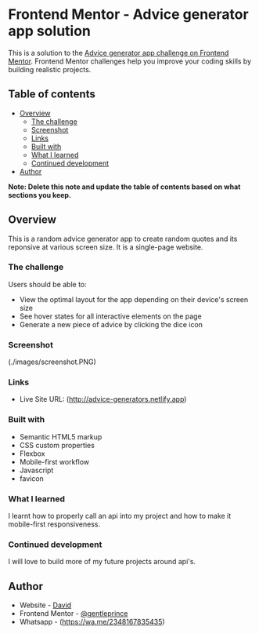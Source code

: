 # Frontend Mentor - Advice generator app solution

This is a solution to the [Advice generator app challenge on Frontend Mentor](https://www.frontendmentor.io/challenges/advice-generator-app-QdUG-13db). Frontend Mentor challenges help you improve your coding skills by building realistic projects.

## Table of contents

- [Overview](#overview)
  - [The challenge](#the-challenge)
  - [Screenshot](#screenshot)
  - [Links](#links)
  - [Built with](#built-with)
  - [What I learned](#what-i-learned)
  - [Continued development](#continued-development)
- [Author](#author)

**Note: Delete this note and update the table of contents based on what sections you keep.**

## Overview

This is a random advice generator app to create random quotes and its reponsive at various screen size. It is a single-page website.

### The challenge

Users should be able to:

- View the optimal layout for the app depending on their device's screen size
- See hover states for all interactive elements on the page
- Generate a new piece of advice by clicking the dice icon

### Screenshot

(./images/screenshot.PNG)

### Links

- Live Site URL: (http://advice-generators.netlify.app)

### Built with

- Semantic HTML5 markup
- CSS custom properties
- Flexbox
- Mobile-first workflow
- Javascript
- favicon

### What I learned

I learnt how to properly call an api into my project and how to make it mobile-first responsiveness.

### Continued development

I will love to build more of my future projects around api's.

## Author

- Website - [David](http://advice-generators.netlify.app)
- Frontend Mentor - [@gentleprince](https://www.frontendmentor.io/profile/gentleprince)
- Whatsapp - (https://wa.me/2348167835435)
